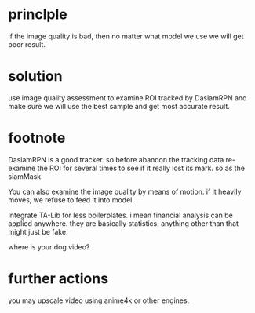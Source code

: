 # princlple

if the image quality is bad, then no matter what model we use we will get poor result.

# solution

use image quality assessment to examine ROI tracked by DasiamRPN and make sure we will use the best sample and get most accurate result.

# footnote

DasiamRPN is a good tracker. so before abandon the tracking data re-examine the ROI for several times to see if it really lost its mark. so as the siamMask.

You can also examine the image quality by means of motion. if it heavily moves, we refuse to feed it into model.

Integrate TA-Lib for less boilerplates. i mean financial analysis can be applied anywhere. they are basically statistics. anything other than that might just be fake.

where is your dog video?

# further actions

you may upscale video using anime4k or other engines.